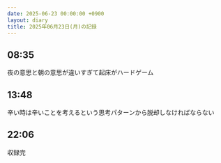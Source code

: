 ```yaml
---
date: 2025-06-23 00:00:00 +0900
layout: diary
title: 2025年06月23日(月)の記録
---
```


## 08:35
夜の意思と朝の意思が違いすぎて起床がハードゲーム

## 13:48
辛い時は辛いことを考えるという思考パターンから脱却しなければならない

## 22:06
収録完
